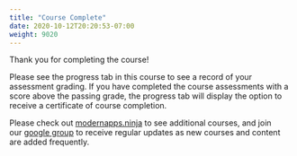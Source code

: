 ```yaml
---
title: "Course Complete"
date: 2020-10-12T20:20:53-07:00
weight: 9020
---
```

Thank you for completing the course!

Please see the progress tab in this course to see a record of your
assessment grading. If you have completed the course assessments with a
score above the passing grade, the progress tab will display the option
to receive a certificate of course completion.

Please check out [modernapps.ninja](https://modernapps.ninja/) to see
additional courses, and join our [google
group](https://groups.google.com/forum/#!forum/modernappsninja/join) to
receive regular updates as new courses and content are added
frequently.
